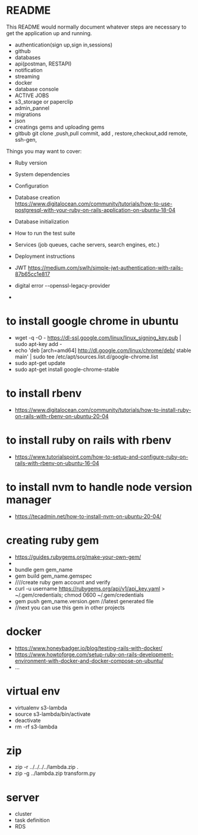# README

This README would normally document whatever steps are necessary to get the
application up and running.
* authentication(sign up,sign in,sessions)
* github
* databases
* api(postman, RESTAPI)
* notification
* streaming 
* docker
* database console
* ACTIVE JOBS
* s3_storage or paperclip
* admin_pannel
* migrations
* json
* creatings gems and uploading gems
* gitbub git clone ,push,pull commit, add , restore,checkout,add remote, ssh-gen,

Things you may want to cover:

* Ruby version

* System dependencies

* Configuration

* Database creation
https://www.digitalocean.com/community/tutorials/how-to-use-postgresql-with-your-ruby-on-rails-application-on-ubuntu-18-04

* Database initialization

* How to run the test suite

* Services (job queues, cache servers, search engines, etc.)

* Deployment instructions

* JWT https://medium.com/swlh/simple-jwt-authentication-with-rails-87b65cc1e817
* digital error --openssl-legacy-provider
* 
# to install google chrome in ubuntu
* wget -q -O - https://dl-ssl.google.com/linux/linux_signing_key.pub | sudo apt-key add -
* echo 'deb [arch=amd64] http://dl.google.com/linux/chrome/deb/ stable main' | sudo tee /etc/apt/sources.list.d/google-chrome.list
* sudo apt-get update
* sudo apt-get install google-chrome-stable
# to install rbenv 
* https://www.digitalocean.com/community/tutorials/how-to-install-ruby-on-rails-with-rbenv-on-ubuntu-20-04
# to install ruby on rails with rbenv
* https://www.tutorialspoint.com/how-to-setup-and-configure-ruby-on-rails-with-rbenv-on-ubuntu-16-04
# to install nvm to handle node version manager
* https://tecadmin.net/how-to-install-nvm-on-ubuntu-20-04/
# creating ruby gem
* https://guides.rubygems.org/make-your-own-gem/
* 
* bundle gem gem_name
* gem build gem_name.gemspec
* ////create ruby gem account and verify
* curl -u username  https://rubygems.org/api/v1/api_key.yaml > ~/.gem/credentials; chmod 0600 ~/.gem/credentials
* gem push gem_name.version.gem //latest generated file
* //next you can use this gem in other projects
# docker
* https://www.honeybadger.io/blog/testing-rails-with-docker/
* https://www.howtoforge.com/setup-ruby-on-rails-development-environment-with-docker-and-docker-compose-on-ubuntu/
* ...
# virtual env
* virtualenv s3-lambda
* source s3-lambda/bin/activate
* deactivate
* rm -rf s3-lambda
# zip
* zip -r ../../../../lambda.zip .
* zip -g ../lambda.zip transform.py

# server
* cluster
* task definition
* RDS
